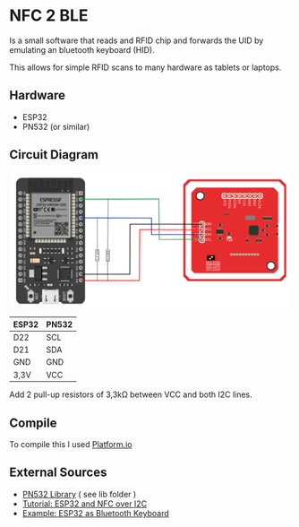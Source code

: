 # NFC 2 BLE
Is a small software that reads and RFID chip and forwards the UID by emulating an bluetooth keyboard (HID).

This allows for simple RFID scans to many hardware as tablets or laptops.

## Hardware
- ESP32
- PN532 (or similar)

## Circuit Diagram
![circuit diagram](circuit_diagram.png "circuit diagram")

| ESP32 | PN532 |
|-------|-------|
| D22   | SCL   |
| D21   | SDA   |
| GND   | GND   |
| 3,3V  | VCC   |

Add 2 pull-up resistors of 3,3kΩ between VCC and both I2C lines.

## Compile
To compile this I used [Platform.io](https://platformio.org/)


## External Sources
 - [PN532 Library](https://github.com/elechouse/PN532) ( see lib folder )
 - [Tutorial: ESP32 and NFC over I2C ](
https://warlord0blog.wordpress.com/2021/10/09/esp32-and-nfc-over-i2c/)
 - [Example: ESP32 as Bluetooth Keyboard](https://gist.github.com/manuelbl/66f059effc8a7be148adb1f104666467)